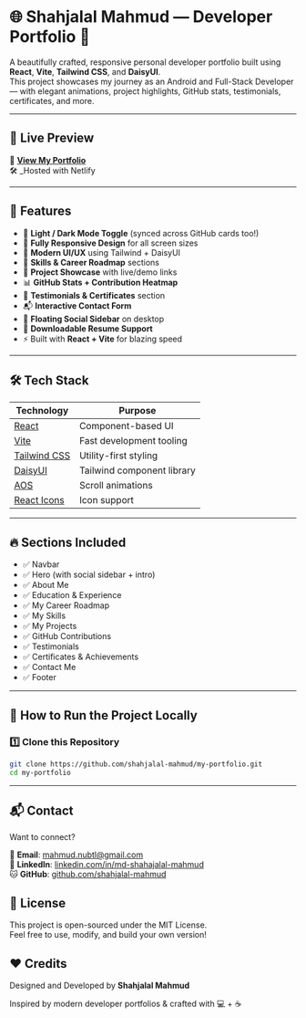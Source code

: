 # 🌐 Shahjalal Mahmud — Developer Portfolio 🚀

A beautifully crafted, responsive personal developer portfolio built using **React**, **Vite**, **Tailwind CSS**, and **DaisyUI**.  
This project showcases my journey as an Android and Full-Stack Developer — with elegant animations, project highlights, GitHub stats, testimonials, certificates, and more.

---

## 📍 Live Preview

🔗 **[View My Portfolio](https://shahjalal-portfolio.netlify.app/)**  
🛠️ _Hosted with Netlify

---

## 🧩 Features

- 🌙 **Light / Dark Mode Toggle** (synced across GitHub cards too!)
- 📱 **Fully Responsive Design** for all screen sizes
- 🎨 **Modern UI/UX** using Tailwind + DaisyUI
- 🧠 **Skills & Career Roadmap** sections
- 🧾 **Project Showcase** with live/demo links
- 📊 **GitHub Stats + Contribution Heatmap**
- 🧪 **Testimonials & Certificates** section
- 📬 **Interactive Contact Form**
- 📌 **Floating Social Sidebar** on desktop
- 💾 **Downloadable Resume Support**
- ⚡ Built with **React + Vite** for blazing speed


---

## 🛠️ Tech Stack

| Technology     | Purpose                           |
|----------------|-----------------------------------|
| [React](https://reactjs.org/)       | Component-based UI              |
| [Vite](https://vitejs.dev/)         | Fast development tooling        |
| [Tailwind CSS](https://tailwindcss.com/) | Utility-first styling         |
| [DaisyUI](https://daisyui.com/)     | Tailwind component library      |
| [AOS](https://michalsnik.github.io/aos/) | Scroll animations            |
| [React Icons](https://react-icons.github.io/react-icons/) | Icon support |

---

## 🔥 Sections Included

- ✅ Navbar
- ✅ Hero (with social sidebar + intro)
- ✅ About Me
- ✅ Education & Experience
- ✅ My Career Roadmap
- ✅ My Skills
- ✅ My Projects
- ✅ GitHub Contributions
- ✅ Testimonials
- ✅ Certificates & Achievements
- ✅ Contact Me
- ✅ Footer

---

## 🧠 How to Run the Project Locally

### 1️⃣ Clone this Repository

```bash
git clone https://github.com/shahjalal-mahmud/my-portfolio.git
cd my-portfolio
```
---

## 📬 Contact  
Want to connect?  

📧 **Email**: mahmud.nubtl@gmail.com  
🔗 **LinkedIn**: [linkedin.com/in/md-shahajalal-mahmud](https://www.linkedin.com/in/md-shahajalal-mahmud-077b29231/)  
🐱 **GitHub**: [github.com/shahjalal-mahmud](https://github.com/shahjalal-mahmud)  

## 📄 License  
This project is open-sourced under the MIT License.  
Feel free to use, modify, and build your own version!  

## ❤️ Credits  
Designed and Developed by **Shahjalal Mahmud**  

Inspired by modern developer portfolios & crafted with 💻 + ☕